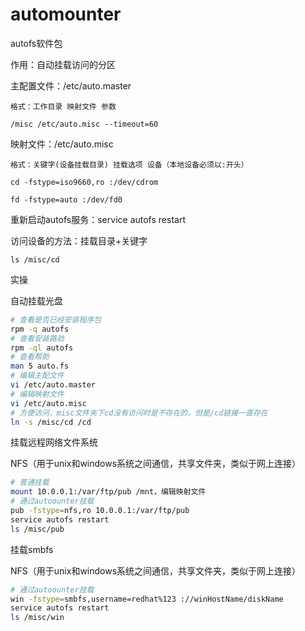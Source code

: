 # automounter

autofs软件包

作用：自动挂载访问的分区

主配置文件：/etc/auto.master

    格式：工作目录 映射文件 参数

    /misc /etc/auto.misc --timeout=60

映射文件：/etc/auto.misc

    格式：关键字(设备挂载目录) 挂载选项 设备（本地设备必须以:开头）

    cd -fstype=iso9660,ro :/dev/cdrom

    fd -fstype=auto :/dev/fd0

重新启动autofs服务：service autofs restart

访问设备的方法：挂载目录+关键字

    ls /misc/cd

实操

自动挂载光盘

```bash
# 查看是否已经安装程序包
rpm -q autofs
# 查看安装路劲
rpm -ql autofs
# 查看帮助
man 5 auto.fs
# 编辑主配文件
vi /etc/auto.master
# 编辑映射文件
vi /etc/auto.misc
# 方便访问，misc文件夹下cd没有访问时是不存在的，但是/cd链接一直存在
ln -s /misc/cd /cd
```

挂载远程网络文件系统

NFS（用于unix和windows系统之间通信，共享文件夹，类似于网上连接）

```bash
# 普通挂载
mount 10.0.0.1:/var/ftp/pub /mnt，编辑映射文件
# 通过autoounter挂载
pub -fstype=nfs,ro 10.0.0.1:/var/ftp/pub
service autofs restart
ls /misc/pub
```

挂载smbfs

NFS（用于unix和windows系统之间通信，共享文件夹，类似于网上连接）

```bash
# 通过autoounter挂载
win -fstype=smbfs,username=redhat%123 ://winHostName/diskName
service autofs restart
ls /misc/win
```